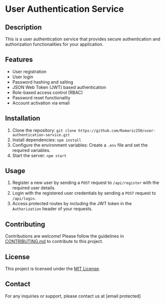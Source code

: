 # User Authentication Service

## Description

This is a user authentication service that provides secure authentication and authorization functionalities for your application.

## Features

- User registration
- User login
- Password hashing and salting
- JSON Web Token (JWT) based authentication
- Role-based access control (RBAC)
- Password reset functionality
- Account activation via email

## Installation

1. Clone the repository: `git clone https://github.com/Romaric250/user-authentication-service.git`
2. Install dependencies: `npm install`
3. Configure the environment variables: Create a `.env` file and set the required variables.
4. Start the server: `npm start`

## Usage

1. Register a new user by sending a `POST` request to `/api/register` with the required user details.
2. Login with the registered user credentials by sending a `POST` request to `/api/login`.
3. Access protected routes by including the JWT token in the `Authorization` header of your requests.

## Contributing

Contributions are welcome! Please follow the guidelines in [CONTRIBUTING.md](./CONTRIBUTING.md) to contribute to this project.

## License

This project is licensed under the [MIT License](./LICENSE).

## Contact

For any inquiries or support, please contact us at [email protected]
